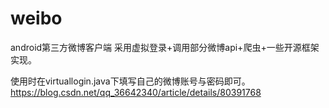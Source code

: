 # weibo
android第三方微博客户端
采用虚拟登录+调用部分微博api+爬虫+一些开源框架实现。

使用时在virtuallogin.java下填写自己的微博账号与密码即可。
https://blog.csdn.net/qq_36642340/article/details/80391768
